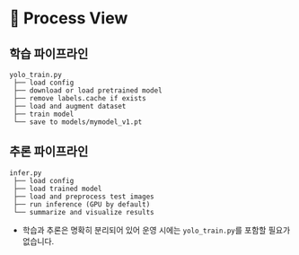 # 🏃 Process View

## 학습 파이프라인

```
yolo_train.py
 ├── load config
 ├── download or load pretrained model
 ├── remove labels.cache if exists
 ├── load and augment dataset
 ├── train model
 └── save to models/mymodel_v1.pt
```

## 추론 파이프라인

```
infer.py
 ├── load config
 ├── load trained model
 ├── load and preprocess test images
 ├── run inference (GPU by default)
 └── summarize and visualize results
```

- 학습과 추론은 명확히 분리되어 있어 운영 시에는 `yolo_train.py`를 포함할 필요가 없습니다.

